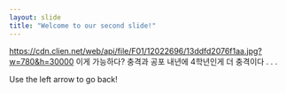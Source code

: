```yaml
---
layout: slide
title: "Welcome to our second slide!"
---
```

https://cdn.clien.net/web/api/file/F01/12022696/13ddfd2076f1aa.jpg?w=780&h=30000
이게 가능하다?
충격과 공포
내년에 4학년인게 더 충격이다 . . .


Use the left arrow to go back!
